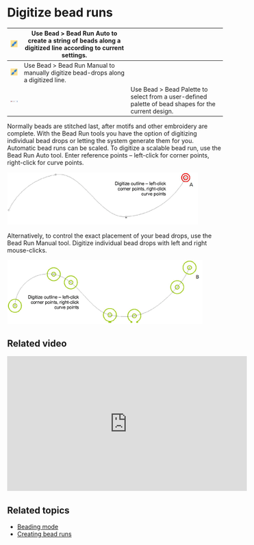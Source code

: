 # Digitize bead runs

| ![BeadRunAuto.png](assets/BeadRunAuto.png)     | Use Bead > Bead Run Auto to create a string of beads along a digitized line according to current settings. |                                                                                                      |
| ---------------------------------------------- | ---------------------------------------------------------------------------------------------------------- | ---------------------------------------------------------------------------------------------------- |
| ![BeadRunManual.png](assets/BeadRunManual.png) | Use Bead > Bead Run Manual to manually digitize bead-drops along a digitized line.                         |                                                                                                      |
| ![BeadPalette.png](assets/BeadPalette.png)     |                                                                                                            | Use Bead > Bead Palette to select from a user-defined palette of bead shapes for the current design. |

Normally beads are stitched last, after motifs and other embroidery are complete. With the Bead Run tools you have the option of digitizing individual bead drops or letting the system generate them for you. Automatic bead runs can be scaled. To digitize a scalable bead run, use the Bead Run Auto tool. Enter reference points – left-click for corner points, right-click for curve points.

![DigitizeRunAuto1.png](assets/DigitizeRunAuto1.png)

Alternatively, to control the exact placement of your bead drops, use the Bead Run Manual tool. Digitize individual bead drops with left and right mouse-clicks.

![DigitizeRunManual1.png](assets/DigitizeRunManual1.png)

## Related video

<iframe src="https://www.youtube.com/embed/jjXFmGF6HEE" title="YouTube video player" 
		 frameborder="0" allow="accelerometer; autoplay; clipboard-write; encrypted-media; gyroscope; picture-in-picture" 
		 allowfullscreen="" style="width: 560px; height: 315px;">

</iframe>

## Related topics

- [Beading mode](../../Applied/beading/Beading_mode)
- [Creating bead runs](../../Applied/beading/Creating_bead_runs)

